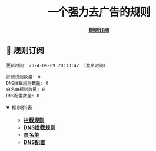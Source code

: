 <div align="center">
<h1 align="center"><br>一个强力去广告的规则</h1>

<h4>
  <a href="#a">规则订阅</a>
</h4>

</div>

<h2 id="a">🎯 规则订阅</h2>

```
更新时间: 2024-09-09 20:13:42 （北京时间）

拦截规则数量: 0
DNS拦截规则数量: 0
白名单规则数量: 0
DNS配置数量: 0
``` 
<details open>
<summary>规则列表</summary>
<ul>

- **[拦截规则](https://raw.githubusercontent.com/LINJIANPEI/DnsRules/main/rules.txt)**
- **[DNS拦截规则](https://raw.githubusercontent.com/LINJIANPEI/DnsRules/main/dns.txt)**
- **[白名单](https://raw.githubusercontent.com/LINJIANPEI/DnsRules/main/allow.txt)**
- **[DNS配置](https://raw.githubusercontent.com/LINJIANPEI/DnsRules/main/DnsConfiguration.txt)**
</ul>
</details>






